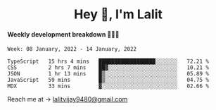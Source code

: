 <h1 align="center">Hey 👋, I'm Lalit</h1>

#### Weekly development breakdown 👨🏻‍💻
<!--START_SECTION:waka-->
```text
Week: 08 January, 2022 - 14 January, 2022

TypeScript   15 hrs 4 mins   ██████████████████░░░░░░░   72.21 % 
CSS          2 hrs 7 mins    ██▓░░░░░░░░░░░░░░░░░░░░░░   10.21 % 
JSON         1 hr 13 mins    █▒░░░░░░░░░░░░░░░░░░░░░░░   05.89 % 
JavaScript   59 mins         █▒░░░░░░░░░░░░░░░░░░░░░░░   04.75 % 
MDX          33 mins         ▓░░░░░░░░░░░░░░░░░░░░░░░░   02.66 % 
```
<!--END_SECTION:waka-->

Reach me at → lalitvijay9480@gmail.com
